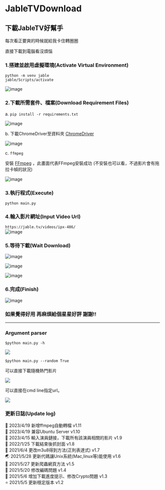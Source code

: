 # JableTVDownload

## 下載JableTV好幫手

每次看正要爽的時候就給我卡住轉圈圈  

直接下載到電腦看沒煩惱

### 1.搭建並啟用虛擬環境(Activate Virtual Environment)

```
python -m venv jable
jable/Scripts/activate
```
![image](https://github.com/hcjohn463/JableDownload/blob/main/img/createVenv.PNG)  

### 2.下載所需套件、檔案(Download Requirement Files)
a.
`pip install -r requirements.txt`

![image](https://github.com/hcjohn463/JableDownload/blob/main/img/requirements.PNG)

b.
下載ChromeDriver至資料夾 [ChromeDriver]

![image](https://github.com/hcjohn463/JableDownload/blob/main/img/chromeDriver.PNG)  

c.
`ffmpeg`

安裝 [FFmpeg] ，此畫面代表FFmpeg安裝成功 (不安裝也可以看，不過影片會有拖拉卡幀的狀況)

![image](https://github.com/hcjohn463/JableDownload/blob/main/img/ffmpeg.png)

### 3.執行程式(Execute)
`python main.py`

### 4.輸入影片網址(Input Video Url)
`https://jable.tv/videos/ipx-486/`    
![image](https://github.com/hcjohn463/JableDownload/blob/main/img/download2.PNG)  

### 5.等待下載(Wait Download)  
![image](https://github.com/hcjohn463/JableDownload/blob/main/img/finish.PNG)

![image](https://github.com/hcjohn463/JableDownload/blob/main/img/encoding.png)

![image](https://github.com/hcjohn463/JableDownload/blob/main/img/encoded.png)

### 6.完成(Finish)
![image](https://github.com/hcjohn463/JableDownload/blob/main/img/demo2.png)

### 如果覺得好用 再麻煩給個星星好評 謝謝!!
---

[ChromeDriver]:<https://chromedriver.chromium.org/downloads>
[FFmpeg]:<https://www.ffmpeg.org/>  

### Argument parser
`$python main.py -h`

![](https://i.imgur.com/qgyS5sf.png)

`$python main.py --random True`

可以直接下載隨機熱門影片

![](https://i.imgur.com/dSsdB7Y.png)

可以直接在cmd line指定url。

![](https://i.imgur.com/DKFrD7T.png)

### 更新日誌(Update log)
 🦕 2023/4/19 新增ffmpeg自動轉檔 v1.11   
 🏹 2023/4/19 兼容Ubuntu Server v1.10   
 🦅 2023/4/15 輸入演員鏈接，下載所有該演員相關的影片 v1.9   
 🚗 2022/1/25 下載結束後抓封面 v1.8   
 🐶 2021/6/4 更改m3u8得到方法(正則表達式) v1.7  
 🌏 2021/5/28 更新代碼讓Unix系統(Mac,linux等)能使用 v1.6  
 🍎 2021/5/27 更新爬蟲網頁方法 v1.5  
 🌳 2021/5/20 修改編碼問題 v1.4  
 🌈 2021/5/6 增加下載進度提示、修改Crypto問題 v1.3  
 ⭐ 2021/5/5 更新穩定版本 v1.2  
